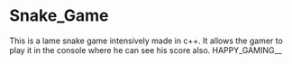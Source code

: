 # Snake_Game
This is a lame snake game intensively made in c++. It allows the gamer to play it in the console where he can see his score also. HAPPY_GAMING__
